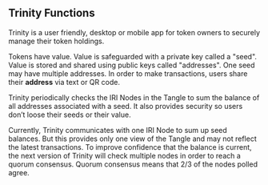 ## Trinity Functions

Trinity is a user friendly, desktop or mobile app for token owners to securely manage their token holdings.

Tokens have value.  Value is safeguarded with a private key called a "seed".  Value is stored and shared using public keys called "addresses".  One seed may have multiple addresses.  In order to make transactions, users share their **address** via text or QR code.  

Trinity periodically checks the IRI Nodes in the Tangle to sum the balance of all addresses associated with a seed.  It also provides security so users don’t loose their seeds or their value.
 
Currently, Trinity communicates with one IRI Node to sum up seed balances.  But this provides only one view of the Tangle and may not reflect the latest transactions.  To improve confidence that the balance is current, the next version of Trinity will check multiple nodes in order to reach a quorum consensus.  Quorum consensus means that 2/3 of the nodes polled agree.
